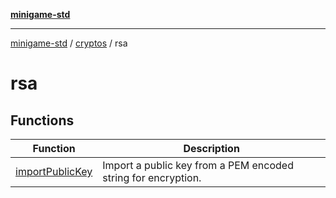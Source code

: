[**minigame-std**](../../../../README.md)

***

[minigame-std](../../../../README.md) / [cryptos](../../README.md) / rsa

# rsa

## Functions

| Function | Description |
| ------ | ------ |
| [importPublicKey](functions/importPublicKey.md) | Import a public key from a PEM encoded string for encryption. |
